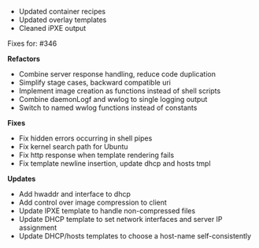 - Updated container recipes
- Updated overlay templates
- Cleaned iPXE output

Fixes for: #346

**Refactors**
* Combine server response handling, reduce code duplication
* Simplify stage cases, backward compatible uri
* Implement image creation as functions instead of shell scripts
* Combine daemonLogf and wwlog to single logging output
* Switch to named wwlog functions instead of constants

**Fixes**
* Fix hidden errors occurring in shell pipes
* Fix kernel search path for Ubuntu
* Fix http response when template rendering fails
* Fix template newline insertion, update dhcp and hosts tmpl

**Updates**
* Add hwaddr and interface to dhcp
* Add control over image compression to client
* Update IPXE template to handle non-compressed files
* Update DHCP template to set network interfaces and server IP assignment
* Update DHCP/hosts templates to choose a host-name self-consistently
